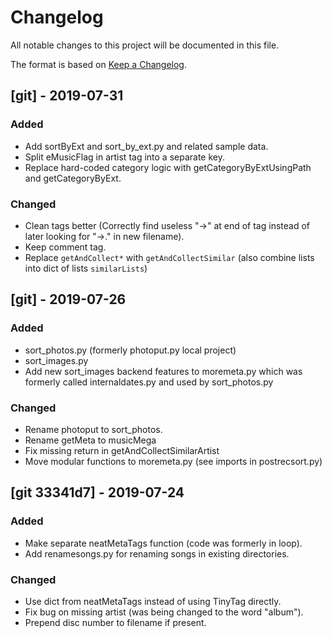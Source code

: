 # Changelog
All notable changes to this project will be documented in this file.

The format is based on
[Keep a Changelog](https://keepachangelog.com/en/1.0.0/).


## [git] - 2019-07-31
### Added
- Add sortByExt and sort_by_ext.py and related sample data.
- Split eMusicFlag in artist tag into a separate key.
- Replace hard-coded category logic with getCategoryByExtUsingPath and
  getCategoryByExt.

### Changed
- Clean tags better (Correctly find useless "->" at end of tag instead
  of later looking for "->." in new filename).
- Keep comment tag.
- Replace `getAndCollect*` with `getAndCollectSimilar` (also combine
  lists into dict of lists `similarLists`)


## [git] - 2019-07-26
### Added
- sort_photos.py (formerly photoput.py local project)
- sort_images.py
- Add new sort_images backend features to moremeta.py which was
  formerly called internaldates.py and used by sort_photos.py

### Changed
- Rename photoput to sort_photos.
- Rename getMeta to musicMega
- Fix missing return in getAndCollectSimilarArtist
- Move modular functions to moremeta.py (see imports in postrecsort.py)


## [git 33341d7] - 2019-07-24
### Added
- Make separate neatMetaTags function (code was formerly in loop).
- Add renamesongs.py for renaming songs in existing directories.

### Changed
- Use dict from neatMetaTags instead of using TinyTag directly.
- Fix bug on missing artist (was being changed to the word "album").
- Prepend disc number to filename if present.
